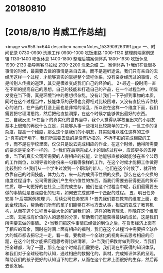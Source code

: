# 20180810

# [2018/8/10 肖威工作总结]
<image w=858 h=644 describe= name=Notes_1533909263191.jpg>
一、时间记录
0730-0930 洗漱工作
0930-1000 吃饭走路
1000-1130 整理前端案例逻辑
1130-1400 吃饭休息
1400-1800 整理后端案例体系
1800-1930 吃饭休息
1930-2130 指导黑客马拉松
2130-2200 洗漱总结
二、案例体系
1+我们在做很多事情的时候，最需要去做的事情是亲自去进，而不是道听途说，我们只有亲自的去经历这样一个过程，才能够真实的掌握整个流程体系，没有亲身经历过的事情，总是听别人传授的道理，其实是很难变成我们自己的经验的。
2+最近一段时间一直在不断的提高自己的思想，自己的技能和打造自己的产品，在一个过程当中，明显发觉在当下得，真是环境当中的思想很杂乱，没有让我们一下子抓到事物的本质，同时在这个过程当中，技能体系的获得也变得相对比较困难，又没有直接告诉你核心的法门，在产品的打造上面也是非常的凌乱，所以说在这样一个维度下面，我们需要把它理清思路，然后把他直接洞穿，在这个时候才能够做出最好的东西。
三、自我反思
1+在当下的真实化的世界当中，我个人觉得从学校里出来的小朋友基本上很难的再说什么立足，只能够从事一些相对比较简单的工作，一旦工作的复杂度，提高一个维度，那么这个是我们的小朋友，其实就难以胜任这样的工作
2+真实的环境下，我们所需要去做的是没有折扣的，不折不扣的完成相应的工作，而不是在学校里面，仅仅只是说去完成相应的作业，在这个时候，他得所需要的要求是完全不一样的。
3+我们在后期完成人才的训练过程中，应该更多的去搜集，当下的真实公司所需要的人得相应的技能，让他能够直接的就能够在某个公司的工作岗位，以领导者的身份来一句看得像样的工作，在这个时候才能把工作做得比较到位
4+我们从一个学生过渡到一个职场的新人，他们在这个时候了，就开始依靠自己的时间技能，体力劳力，来一起完成货币性质的交换，那么在这个交换的维度过程当中，公司需要我们产生有价值性的东西，而我们需要去获得更高的货币性质，哪一句更好的在社会上面完成生存，他们在这个过程当中呢，我们最需要去做的事情就是要深度化的思考，如何去完成这样一个匹配的过程。
五、明日任务安排
1+后端案例梳理
六、后续公司任务安排
1+首先我们要在教育的维度上面，走到全球顶尖，帮助我们所有的孩子们能够在本地方去从事，相应的变成了教育机构，从而在这个过程当中最大化的扩展我们的，这样的教育理念，昨晚在这个维度上面，去完成有价值的人的思想的分享，帮助我们还能获得最快的成长，这是我们所需要去做的事情。
2+当我们把这件事情已经做的到位之后，在货币经济上面有了相应的富余，同时在时间上面有相应的福利，我们在这个过程当中需要把全球各大的城市都去把它走一走，看一看，要构建一个全球化的视角来去思考相应的问题，在这个时候才能把问题思考得比较清晰。
3+当我们把教育做到顶尖，当我们把全球都，淘了一遍，那么在这个时候我们需要吧，我们现在所获得的知识体系，和我们对于全球经验的认知，通过相应的数据化的，素材，完成知识体系的呈现，帮助我们的孩子更好的认知当下的世界，从而在这个世界上面很好的生存，然后再去谈发展。
